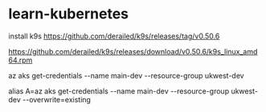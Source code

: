 # learn-kubernetes

install k9s
https://github.com/derailed/k9s/releases/tag/v0.50.6

https://github.com/derailed/k9s/releases/download/v0.50.6/k9s_linux_amd64.rpm


az aks get-credentials --name main-dev --resource-group ukwest-dev

alias A=az aks get-credentials --name main-dev --resource-group ukwest-dev --overwrite=existing